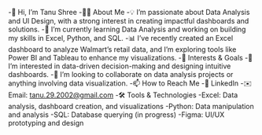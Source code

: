 -👋 Hi, I’m Tanu Shree
-👩‍💻 About Me
-💡 I’m passionate about Data Analysis and UI Design, with a strong interest in creating impactful dashboards and solutions.
-🌱 I’m currently learning Data Analysis and working on building my skills in Excel, Python, and SQL.
-📊 I’ve recently created an Excel dashboard to analyze Walmart’s retail data, and I’m exploring tools like Power BI and Tableau to enhance my visualizations.
-🌟 Interests & Goals
-👀 I’m interested in data-driven decision-making and designing intuitive dashboards.
-💞️ I’m looking to collaborate on data analysis projects or anything involving data visualization.
-📫 How to Reach Me
-💼 LinkedIn
-✉️ Email: tanu.29.2002@gmail.com
-🛠️ Tools & Technologies
-Excel: Data analysis, dashboard creation, and visualizations
-Python: Data manipulation and analysis
-SQL: Database querying (in progress)
-Figma: UI/UX prototyping and design

<!---
Tanu-Choudhary/Tanu-Choudhary is a ✨ special ✨ repository because its `README.md` (this file) appears on your GitHub profile.
You can click the Preview link to take a look at your changes.
--->
